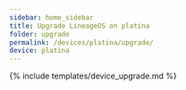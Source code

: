 ```yaml
---
sidebar: home_sidebar
title: Upgrade LineageOS on platina
folder: upgrade
permalink: /devices/platina/upgrade/
device: platina
---
```

{% include templates/device_upgrade.md %}
